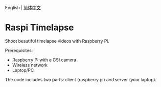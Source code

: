 English |
[简体中文](README.zh-cn.md)

# Raspi Timelapse

Shoot beautiful timelapse videos with Raspberry Pi.

Prerequisites:

- Raspberry Pi with a CSI camera
- Wireless network
- Laptop/PC

The code includes two parts: client (raspberry pi) and server (your laptop).
